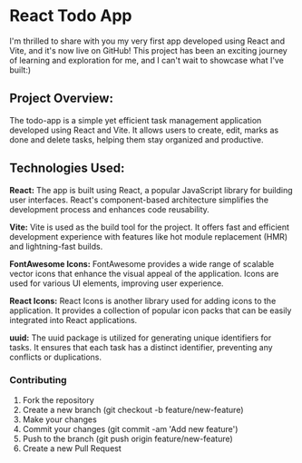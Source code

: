 # React Todo App

I'm thrilled to share with you my very first app developed using React and Vite, and it's now live on GitHub! This project has been an exciting journey of learning and exploration for me, and I can't wait to showcase what I've built:)

## Project Overview:

The todo-app is a simple yet efficient task management application developed using React and Vite. It allows users to create, edit, marks as done and delete tasks, helping them stay organized and productive.

## Technologies Used:
**React:** The app is built using React, a popular JavaScript library for building user interfaces. React's component-based architecture simplifies the development process and enhances code reusability.

**Vite:** Vite is used as the build tool for the project. It offers fast and efficient development experience with features like hot module replacement (HMR) and lightning-fast builds.

**FontAwesome Icons:** FontAwesome provides a wide range of scalable vector icons that enhance the visual appeal of the application. Icons are used for various UI elements, improving user experience.

**React Icons:** React Icons is another library used for adding icons to the application. It provides a collection of popular icon packs that can be easily integrated into React applications.

**uuid:** The uuid package is utilized for generating unique identifiers for tasks. It ensures that each task has a distinct identifier, preventing any conflicts or duplications.

### Contributing
1. Fork the repository
2. Create a new branch (git checkout -b feature/new-feature)
3. Make your changes
4. Commit your changes (git commit -am 'Add new feature')
5. Push to the branch (git push origin feature/new-feature)
6. Create a new Pull Request
